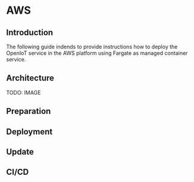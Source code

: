 # AWS

## Introduction

The following guide indends to provide instructions how to deploy the OpenIoT
service in the AWS platform using Fargate as managed container service.

## Architecture
TODO: IMAGE

## Preparation

## Deployment

## Update

## CI/CD

